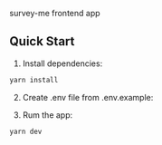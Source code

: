 survey-me frontend app


## Quick Start

1. Install dependencies:
```bash
yarn install
```

2. Create .env file from .env.example:

3. Rum the app:
```bash
yarn dev
```